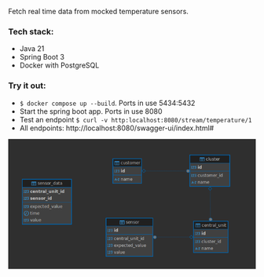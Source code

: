 Fetch real time data from mocked temperature sensors.
### Tech stack:
- Java 21
- Spring Boot 3
- Docker with PostgreSQL

### Try it out:
- `$ docker compose up --build`. Ports in use 5434:5432
- Start the spring boot app. Ports in use 8080
- Test an endpoint `$ curl -v http:localhost:8080/stream/temperature/1`
- All endpoints: http://localhost:8080/swagger-ui/index.html#

![ER-diagram](src/main/resources/static/images/er_diagram.png)